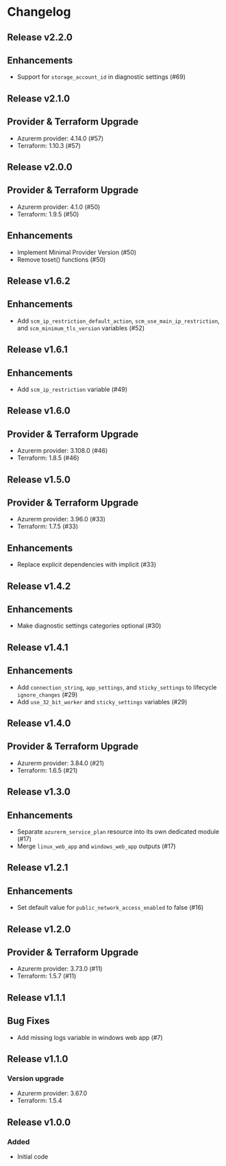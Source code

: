 # Changelog

## Release v2.2.0

## Enhancements

- Support for `storage_account_id` in diagnostic settings (#69)


   
## Release v2.1.0

## Provider & Terraform Upgrade
- Azurerm provider: 4.14.0 (#57)
- Terraform: 1.10.3 (#57)
   
## Release v2.0.0

## Provider & Terraform Upgrade
- Azurerm provider: 4.1.0 (#50)
- Terraform: 1.9.5 (#50)
## Enhancements
- Implement Minimal Provider Version (#50)
- Remove toset() functions (#50)
   
## Release v1.6.2

## Enhancements

- Add `scm_ip_restriction_default_action`, `scm_use_main_ip_restriction`, and `scm_minimum_tls_version` variables (#52)


   
## Release v1.6.1

## Enhancements

- Add `scm_ip_restriction` variable (#49)


   
## Release v1.6.0

## Provider & Terraform Upgrade
- Azurerm provider: 3.108.0 (#46)
- Terraform: 1.8.5 (#46)
   
## Release v1.5.0

## Provider & Terraform Upgrade

- Azurerm provider: 3.96.0 (#33)
- Terraform: 1.7.5 (#33)

## Enhancements

- Replace explicit dependencies with implicit (#33)
   
## Release v1.4.2

## Enhancements

- Make diagnostic settings categories optional (#30)


   
## Release v1.4.1

## Enhancements

- Add `connection_string`, `app_settings`, and `sticky_settings` to lifecycle `ignore_changes` (#29)
- Add `use_32_bit_worker` and `sticky_settings` variables (#29)


   
## Release v1.4.0

## Provider & Terraform Upgrade
- Azurerm provider: 3.84.0 (#21)
- Terraform: 1.6.5 (#21)
   
## Release v1.3.0

## Enhancements

- Separate `azurerm_service_plan` resource into its own dedicated module (#17)
- Merge `linux_web_app` and `windows_web_app` outputs (#17)


   
## Release v1.2.1

## Enhancements

- Set default value for `public_network_access_enabled` to false (#16)


   
## Release v1.2.0

## Provider & Terraform Upgrade
- Azurerm provider: 3.73.0 (#11)
- Terraform: 1.5.7 (#11)


   
## Release v1.1.1

## Bug Fixes

- Add missing logs variable in windows web app (#7)



   
## Release v1.1.0

### Version upgrade
-	Azurerm provider: 3.67.0
-	Terraform: 1.5.4
   
## Release v1.0.0

### Added
- Initial code
   